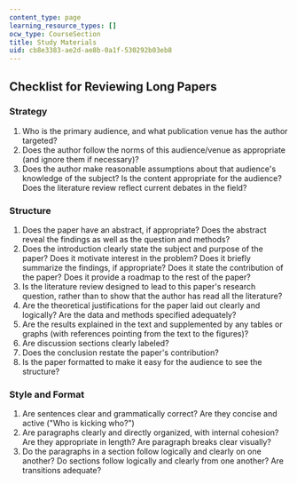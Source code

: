 ```yaml
---
content_type: page
learning_resource_types: []
ocw_type: CourseSection
title: Study Materials
uid: cb8e3383-ae2d-ae8b-0a1f-530292b03eb8
---
```


Checklist for Reviewing Long Papers
-----------------------------------

### Strategy

1.  Who is the primary audience, and what publication venue has the author targeted?
2.  Does the author follow the norms of this audience/venue as appropriate (and ignore them if necessary)?
3.  Does the author make reasonable assumptions about that audience's knowledge of the subject? Is the content appropriate for the audience? Does the literature review reflect current debates in the field?

### Structure

1.  Does the paper have an abstract, if appropriate? Does the abstract reveal the findings as well as the question and methods?
2.  Does the introduction clearly state the subject and purpose of the paper? Does it motivate interest in the problem? Does it briefly summarize the findings, if appropriate? Does it state the contribution of the paper? Does it provide a roadmap to the rest of the paper?
3.  Is the literature review designed to lead to this paper's research question, rather than to show that the author has read all the literature?
4.  Are the theoretical justifications for the paper laid out clearly and logically? Are the data and methods specified adequately?
5.  Are the results explained in the text and supplemented by any tables or graphs (with references pointing from the text to the figures)?
6.  Are discussion sections clearly labeled?
7.  Does the conclusion restate the paper's contribution?
8.  Is the paper formatted to make it easy for the audience to see the structure?

### Style and Format

1.  Are sentences clear and grammatically correct? Are they concise and active ("Who is kicking who?")
2.  Are paragraphs clearly and directly organized, with internal cohesion? Are they appropriate in length? Are paragraph breaks clear visually?
3.  Do the paragraphs in a section follow logically and clearly on one another? Do sections follow logically and clearly from one another? Are transitions adequate?